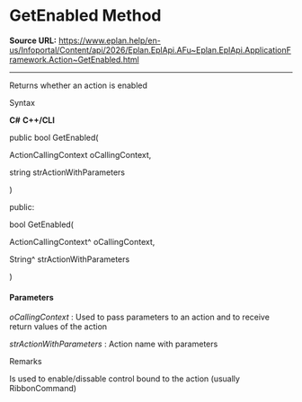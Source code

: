 # GetEnabled Method

**Source URL:** https://www.eplan.help/en-us/Infoportal/Content/api/2026/Eplan.EplApi.AFu~Eplan.EplApi.ApplicationFramework.Action~GetEnabled.html

---

Returns whether an action is enabled

Syntax

**C#**
**C++/CLI**


public bool GetEnabled( 

   ActionCallingContext oCallingContext,

   string strActionWithParameters

)

public:

bool GetEnabled( 

   ActionCallingContext^ oCallingContext,

   String^ strActionWithParameters

)


#### Parameters

*oCallingContext*
:   Used to pass parameters to an action and to receive return values of the action

*strActionWithParameters*
:   Action name with parameters

Remarks

Is used to enable/dissable control bound to the action (usually RibbonCommand)
